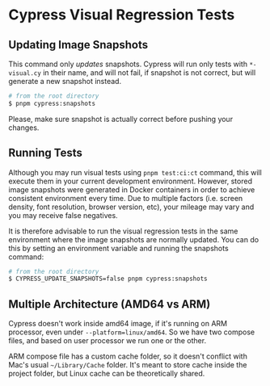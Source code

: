 # Cypress Visual Regression Tests

## Updating Image Snapshots

This command only _updates_ snapshots. Cypress will run only tests with `*-visual.cy` in their name, and will not fail, if snapshot is not correct, but will generate a new snapshot instead.

```sh
# from the root directory
$ pnpm cypress:snapshots
```

Please, make sure snapshot is actually correct before pushing your changes.

## Running Tests

Although you may run visual tests using `pnpm test:ci:ct` command, this will execute them in your current development environment. However, stored image snapshots were generated in Docker containers in order to achieve consistent environment every time. Due to multiple factors (i.e. screen density, font resolution, browser version, etc), your mileage may vary and you may receive false negatives.

It is therefore advisable to run the visual regression tests in the same environment where the image snapshots are normally updated. You can do this by setting an environment variable and running the snapshots command:

```sh
# from the root directory
$ CYPRESS_UPDATE_SNAPSHOTS=false pnpm cypress:snapshots
```

## Multiple Architecture (AMD64 vs ARM)

Cypress doesn't work inside amd64 image, if it's running on ARM processor, even under `--platform=linux/amd64`. So we have two compose files, and based on user processor we run one or the other.

ARM compose file has a custom cache folder, so it doesn't conflict with Mac's usual `~/Library/Cache` folder. It's meant to store cache inside the project folder, but Linux cache can be theoretically shared.
